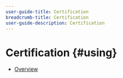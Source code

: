 ```yaml
---
user-guide-title: Certification
breadcrumb-title: Certification
user-guide-description: Certification
---
```


# Certification {#using}

+ [Overview](overview.md)

<!--

Articles must be added to this TOC file in order to render.

Use this list format to specify links to articles and section headings that expand and collapse in the left rail of the user guide.

An article link CANNOT be used as a section heading.
-->

